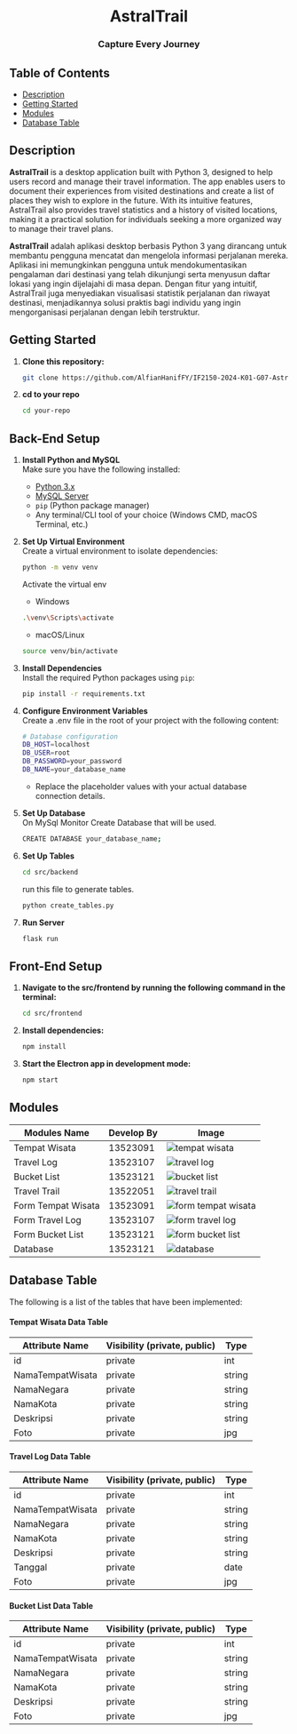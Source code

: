 <h1 align="center">AstralTrail</h1>
<h3 align="center">Capture Every Journey</h3>

## Table of Contents

- [Description](#description)
- [Getting Started](#getting-started)
- [Modules](#modules)
- [Database Table](#database-table)

## Description

**AstralTrail** is a desktop application built with Python 3, designed to help users record and manage their travel information. The app enables users to document their experiences from visited destinations and create a list of places they wish to explore in the future. With its intuitive features, AstralTrail also provides travel statistics and a history of visited locations, making it a practical solution for individuals seeking a more organized way to manage their travel plans.

**AstralTrail** adalah aplikasi desktop berbasis Python 3 yang dirancang untuk membantu pengguna mencatat dan mengelola informasi perjalanan mereka. Aplikasi ini memungkinkan pengguna untuk mendokumentasikan pengalaman dari destinasi yang telah dikunjungi serta menyusun daftar lokasi yang ingin dijelajahi di masa depan. Dengan fitur yang intuitif, AstralTrail juga menyediakan visualisasi statistik perjalanan dan riwayat destinasi, menjadikannya solusi praktis bagi individu yang ingin mengorganisasi perjalanan dengan lebih terstruktur.

## Getting Started

1. **Clone this repository:**
   ```bash
   git clone https://github.com/AlfianHanifFY/IF2150-2024-K01-G07-AstralTrail.git
   ```
2. **cd to your repo**
   ```bash
   cd your-repo
   ```

## Back-End Setup

1. **Install Python and MySQL**<br/>
   Make sure you have the following installed:

   - [Python 3.x](https://www.python.org/downloads/)
   - [MySQL Server](https://dev.mysql.com/downloads/)
   - `pip` (Python package manager)
   - Any terminal/CLI tool of your choice (Windows CMD, macOS Terminal, etc.)

2. **Set Up Virtual Environment** <br/>
   Create a virtual environment to isolate dependencies:

   ```bash
   python -m venv venv
   ```

   Activate the virtual env

   - Windows

   ```bash
   .\venv\Scripts\activate
   ```

   - macOS/Linux

   ```bash
   source venv/bin/activate
   ```

3. **Install Dependencies** <br/>
   Install the required Python packages using `pip`:

   ```bash
   pip install -r requirements.txt
   ```

4. **Configure Environment Variables** <br/>
   Create a .env file in the root of your project with the following content:

   ```bash
   # Database configuration
   DB_HOST=localhost
   DB_USER=root
   DB_PASSWORD=your_password
   DB_NAME=your_database_name
   ```

   - Replace the placeholder values with your actual database connection details.

5. **Set Up Database** <br/>
   On MySql Monitor Create Database that will be used.

   ```bash
   CREATE DATABASE your_database_name;
   ```

6. **Set Up Tables** <br/>

   ```bash
   cd src/backend
   ```

   run this file to generate tables.

   ```bash
   python create_tables.py
   ```

7. **Run Server** <br/>
   ```bash
   flask run
   ```

## Front-End Setup

1. **Navigate to the src/frontend by running the following command in the terminal:**

   ```bash
   cd src/frontend
   ```

2. **Install dependencies:**
   ```bash
   npm install
   ```
3. **Start the Electron app in development mode:**
   ```bash
   npm start
   ```

## Modules

| **Modules Name**   | **Develop By** | **Image**                                            |
| ------------------ | -------------- | ---------------------------------------------------- |
| Tempat Wisata      | 13523091       | ![tempat wisata](./docs/tempat-wisata.png)           |
| Travel Log         | 13523107       | ![travel log](./docs/travel-log.png)                 |
| Bucket List        | 13523121       | ![bucket list](./docs/bucket-list.png)               |
| Travel Trail       | 13522051       | ![travel trail](./docs/travel-trail.png)             |
| Form Tempat Wisata | 13523091       | ![form tempat wisata](./docs/form-tempat-wisata.png) |
| Form Travel Log    | 13523107       | ![form travel log](./docs/form-travel-log.png)       |
| Form Bucket List   | 13523121       | ![form  bucket list](./docs/form-bucket-list.png)    |
| Database           | 13523121       | ![database](./docs/database.png)                     |

## Database Table

The following is a list of the tables that have been implemented:

#### Tempat Wisata Data Table

| **Attribute Name** | **Visibility** (private, public) | **Type** |
| ------------------ | -------------------------------- | -------- |
| id                 | private                          | int      |
| NamaTempatWisata   | private                          | string   |
| NamaNegara         | private                          | string   |
| NamaKota           | private                          | string   |
| Deskripsi          | private                          | string   |
| Foto               | private                          | jpg      |

#### Travel Log Data Table

| **Attribute Name** | **Visibility** (private, public) | **Type** |
| ------------------ | -------------------------------- | -------- |
| id                 | private                          | int      |
| NamaTempatWisata   | private                          | string   |
| NamaNegara         | private                          | string   |
| NamaKota           | private                          | string   |
| Deskripsi          | private                          | string   |
| Tanggal            | private                          | date     |
| Foto               | private                          | jpg      |

#### Bucket List Data Table

| **Attribute Name** | **Visibility** (private, public) | **Type** |
| ------------------ | -------------------------------- | -------- |
| id                 | private                          | int      |
| NamaTempatWisata   | private                          | string   |
| NamaNegara         | private                          | string   |
| NamaKota           | private                          | string   |
| Deskripsi          | private                          | string   |
| Foto               | private                          | jpg      |
